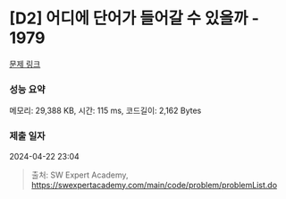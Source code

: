 # [D2] 어디에 단어가 들어갈 수 있을까 - 1979 

[문제 링크](https://swexpertacademy.com/main/code/problem/problemDetail.do?contestProbId=AV5PuPq6AaQDFAUq) 

### 성능 요약

메모리: 29,388 KB, 시간: 115 ms, 코드길이: 2,162 Bytes

### 제출 일자

2024-04-22 23:04



> 출처: SW Expert Academy, https://swexpertacademy.com/main/code/problem/problemList.do